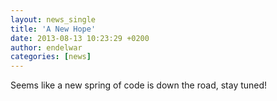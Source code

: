 ```yaml
---
layout: news_single
title: 'A New Hope'
date: 2013-08-13 10:23:29 +0200
author: endelwar
categories: [news]
---
```


Seems like a new spring of code is down the road, stay tuned!
